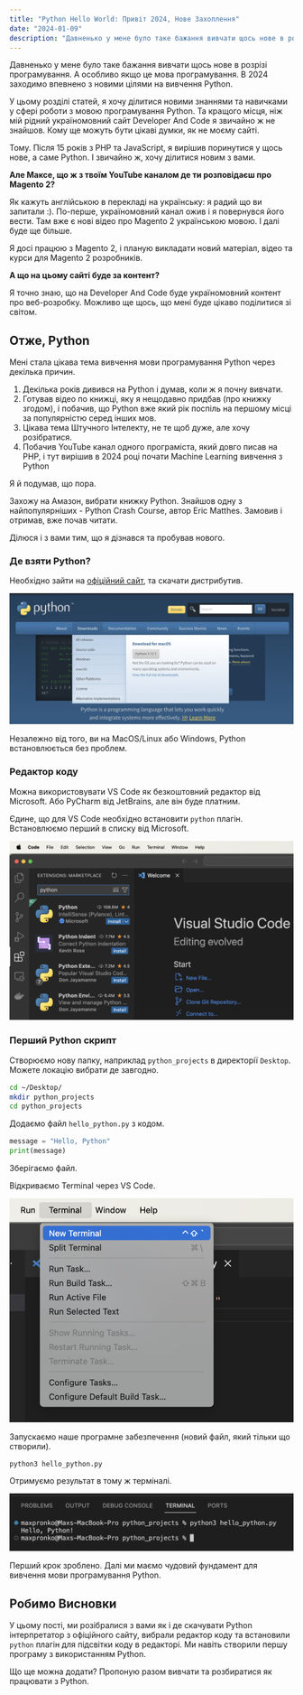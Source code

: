 ```yaml
---
title: "Python Hello World: Привіт 2024, Нове Захоплення"
date: "2024-01-09"
description: "Давненько у мене було таке бажання вивчати щось нове в розрізі програмування. А особливо якщо це мова програмування. В 2024 заходимо впевнено з новими цілями на вивчення Python."
---
```


Давненько у мене було таке бажання вивчати щось нове в розрізі програмування. А особливо якщо це мова програмування. В 2024 заходимо впевнено з новими цілями на вивчення Python.

У цьому розділі статей, я хочу ділитися новими знаннями та навичками у сфері роботи з мовою програмування Python.
Та кращого місця, ніж мій рідний україномовний сайт Developer And Code я звичайно ж не знайшов. Кому ще можуть бути цікаві думки, як не моєму сайті.

Тому. Після 15 років з PHP та JavaScript, я вирішив поринутися y щось нове, а саме Python. І звичайно ж, хочу ділитися новим з вами.

**Але Максе, що ж з твоїм YouTube каналом де ти розповідаєш про Magento 2?**

Як кажуть англійською в перекладі на українську: я радий що ви запитали :). По-перше, україномовний канал ожив і я повернувся його вести. 
Там вже є нові відео про Magento 2 українською мовою. І далі буде ще більше.

Я досі працюю з Magento 2, і планую викладати новий матеріал, відео та курси для Magento 2 розробників.

**А що на цьому сайті буде за контент?**

Я точно знаю, що на Developer And Code буде україномовний контент про веб-розробку. Можливо ще щось, що мені буде цікаво поділитися зі світом.

## Отже, Python
Мені стала цікава тема вивчення мови програмування Python через декілька причин.
1. Декілька років дивився на Python і думав, коли ж я почну вивчати.
2. Готував відео по книжці, яку я нещодавно придбав (про книжку згодом), і побачив, що Python вже який рік поспіль на першому місці за популярністю серед інших мов.
3. Цікава тема Штучного Інтелекту, не те щоб дуже, але хочу розібратися.
4. Побачив YouTube канал одного програміста, який довго писав на PHP, і тут вирішив в 2024 році почати Machine Learning вивчення з Python

Я й подумав, що пора.

Захожу на Амазон, вибрати книжку Python. Знайшов одну з найпопулярніших - Python Crash Course, автор Eric Matthes.
Замовив і отримав, вже почав читати.

Ділюся і з вами тим, що я дізнався та пробував нового.

### Де взяти Python?

Необхідно зайти на [офіційний сайт](https://www.python.org/), та скачати дистрибутив.

![Python.org](python-download.png)

Незалежно від того, ви на MacOS/Linux або Windows, Python встановлюється без проблем.

### Редактор коду

Можна використовувати VS Code як безкоштовний редактор від Microsoft. 
Або PyCharm від JetBrains, але він буде платним.

Єдине, що для VS Code необхідно встановити `python` плагін. Встановлюємо перший в списку від Microsoft.

![Python Плагін для VS Code](vs-code-extensions.png)

### Перший Python скрипт

Створюємо нову папку, наприклад `python_projects` в директорії `Desktop`. Можете локацію вибрати де завгодно.

```bash
cd ~/Desktop/
mkdir python_projects
cd python_projects
```

Додаємо файл `hello_python.py` з кодом.

```python
message = "Hello, Python"
print(message)
```
Зберігаємо файл.

Відкриваємо Terminal через VS Code.

![vs-code-terminal](vs-code-terminal.png)

Запускаємо наше програмне забезпечення (новий файл, який тільки що створили).

```bash
python3 hello_python.py
```

Отримуємо результат в тому ж терміналі.

![hello-world](hello-world.png)

Перший крок зроблено. Далі ми маємо чудовий фундамент для вивчення мови програмування Python.

## Робимо Висновки

У цьому пості, ми розібралися з вами як і де скачувати Python інтерпретатор з офіційного сайту, вибрали редактор коду та встановили `python` плагін для підсвітки коду в редакторі. Ми навіть створили першу програму з використанням Python.

Що ще можна додати? Пропоную разом вивчати та розбиратися як працювати з Python.

